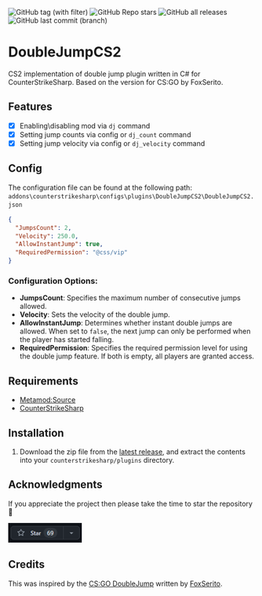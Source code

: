 ﻿![GitHub tag (with filter)](https://img.shields.io/github/v/tag/fidarit/cs2-DoubleJump?style=for-the-badge&label=Version)
![GitHub Repo stars](https://img.shields.io/github/stars/fidarit/cs2-DoubleJump?style=for-the-badge)
![GitHub all releases](https://img.shields.io/github/downloads/fidarit/cs2-DoubleJump/total?style=for-the-badge)
![GitHub last commit (branch)](https://img.shields.io/github/last-commit/fidarit/cs2-DoubleJump/master?style=for-the-badge)

# DoubleJumpCS2
CS2 implementation of double jump plugin written in C# for CounterStrikeSharp. Based on the version for CS:GO by FoxSerito.

## Features
- [x] Enabling\disabling mod via `dj` command
- [x] Setting jump counts via config or `dj_count` command
- [x] Setting jump velocity via config or `dj_velocity` command

## Config
The configuration file can be found at the following path: `addons\counterstrikesharp\configs\plugins\DoubleJumpCS2\DoubleJumpCS2.json`

```json
{
  "JumpsCount": 2,
  "Velocity": 250.0,
  "AllowInstantJump": true,
  "RequiredPermission": "@css/vip"
}
```

### Configuration Options:
- **JumpsCount**: Specifies the maximum number of consecutive jumps allowed.
- **Velocity**: Sets the velocity of the double jump.
- **AllowInstantJump**: Determines whether instant double jumps are allowed. When set to `false`, the next jump can only be performed when the player has started falling.
- **RequiredPermission**: Specifies the required permission level for using the double jump feature. If both is empty, all players are granted access.

## Requirements
- [Metamod:Source](https://www.sourcemm.net/downloads.php/?branch=master)
- [CounterStrikeSharp](https://github.com/roflmuffin/CounterStrikeSharp)

## Installation
1. Download the zip file from the [latest release](../../releases), and extract the contents into your `counterstrikesharp/plugins` directory.

## Acknowledgments
If you appreciate the project then please take the time to star the repository 🙏

![Star us](https://github.com/b3none/gdprconsent/raw/development/.github/README_ASSETS/star_us.png)

## Credits
This was inspired by the [CS:GO DoubleJump](https://github.com/FoxSerito/FOXWORLD_plugin_DoubleJump_CSGO) written by [FoxSerito](https://github.com/FoxSerito).
